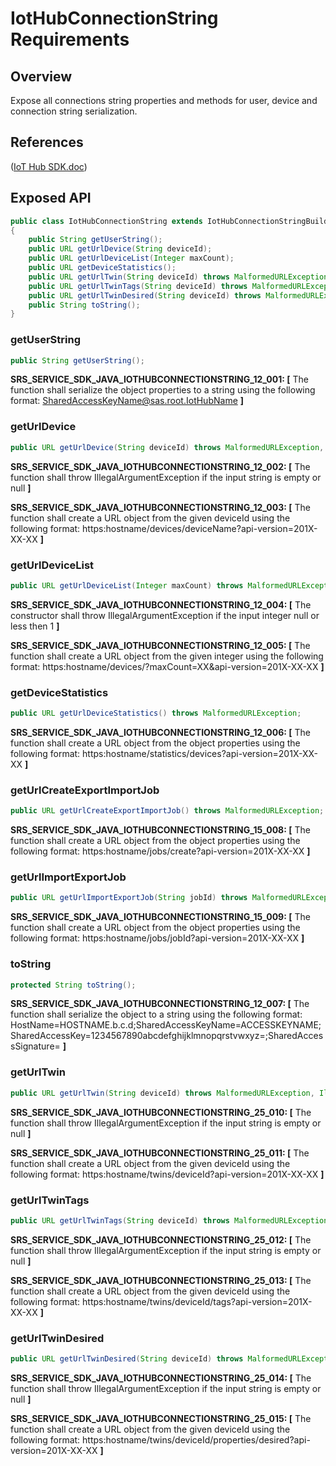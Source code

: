 # IotHubConnectionString Requirements

## Overview

Expose all connections string properties and methods for user, device and connection string serialization.

## References

([IoT Hub SDK.doc](https://microsoft.sharepoint.com/teams/Azure_IoT/_layouts/15/WopiFrame.aspx?sourcedoc={9A552E4B-EC00-408F-AE9A-D8C2C37E904F}&file=IoT%20Hub%20SDK.docx&action=default))

## Exposed API

```java
public class IotHubConnectionString extends IotHubConnectionStringBuilder
{
    public String getUserString();
    public URL getUrlDevice(String deviceId);
    public URL getUrlDeviceList(Integer maxCount);
    public URL getDeviceStatistics();
    public URL getUrlTwin(String deviceId) throws MalformedURLException, IllegalArgumentException;
    public URL getUrlTwinTags(String deviceId) throws MalformedURLException, IllegalArgumentException;
    public URL getUrlTwinDesired(String deviceId) throws MalformedURLException, IllegalArgumentException;
    public String toString();
}
```

### getUserString

```java
public String getUserString();
```
**SRS_SERVICE_SDK_JAVA_IOTHUBCONNECTIONSTRING_12_001: [** The function shall serialize the object properties to a string using the following format: SharedAccessKeyName@sas.root.IotHubName **]**

### getUrlDevice

```java
public URL getUrlDevice(String deviceId) throws MalformedURLException, IllegalArgumentException
```
**SRS_SERVICE_SDK_JAVA_IOTHUBCONNECTIONSTRING_12_002: [** The function shall throw IllegalArgumentException if the input string is empty or null **]**

**SRS_SERVICE_SDK_JAVA_IOTHUBCONNECTIONSTRING_12_003: [** The function shall create a URL object from the given deviceId using the following format: https:hostname/devices/deviceName?api-version=201X-XX-XX **]**

### getUrlDeviceList

```java
public URL getUrlDeviceList(Integer maxCount) throws MalformedURLException, IllegalArgumentException
```
**SRS_SERVICE_SDK_JAVA_IOTHUBCONNECTIONSTRING_12_004: [** The constructor shall throw IllegalArgumentException if the input integer null or less then 1 **]**

**SRS_SERVICE_SDK_JAVA_IOTHUBCONNECTIONSTRING_12_005: [** The function shall create a URL object from the given integer using the following format: https:hostname/devices/?maxCount=XX&api-version=201X-XX-XX **]**

### getDeviceStatistics

```java
public URL getUrlDeviceStatistics() throws MalformedURLException;
```
**SRS_SERVICE_SDK_JAVA_IOTHUBCONNECTIONSTRING_12_006: [** The function shall create a URL object from the object properties using the following format: https:hostname/statistics/devices?api-version=201X-XX-XX **]**

### getUrlCreateExportImportJob

```java
public URL getUrlCreateExportImportJob() throws MalformedURLException;
```
**SRS_SERVICE_SDK_JAVA_IOTHUBCONNECTIONSTRING_15_008: [** The function shall create a URL object from the object properties using the following format: https:hostname/jobs/create?api-version=201X-XX-XX **]**

### getUrlImportExportJob

```java
public URL getUrlImportExportJob(String jobId) throws MalformedURLException
```
**SRS_SERVICE_SDK_JAVA_IOTHUBCONNECTIONSTRING_15_009: [** The function shall create a URL object from the object properties using the following format: https:hostname/jobs/jobId?api-version=201X-XX-XX **]**

### toString

```java
protected String toString();
```
**SRS_SERVICE_SDK_JAVA_IOTHUBCONNECTIONSTRING_12_007: [** The function shall serialize the object to a string using the following format: HostName=HOSTNAME.b.c.d;SharedAccessKeyName=ACCESSKEYNAME;SharedAccessKey=1234567890abcdefghijklmnopqrstvwxyz=;SharedAccessSignature= **]**

### getUrlTwin

```java
public URL getUrlTwin(String deviceId) throws MalformedURLException, IllegalArgumentException;
```
**SRS_SERVICE_SDK_JAVA_IOTHUBCONNECTIONSTRING_25_010: [** The function shall throw IllegalArgumentException if the input string is empty or null **]**

**SRS_SERVICE_SDK_JAVA_IOTHUBCONNECTIONSTRING_25_011: [** The function shall create a URL object from the given deviceId using the following format: https:hostname/twins/deviceId?api-version=201X-XX-XX **]**

### getUrlTwinTags

```java
public URL getUrlTwinTags(String deviceId) throws MalformedURLException, IllegalArgumentException;
```
**SRS_SERVICE_SDK_JAVA_IOTHUBCONNECTIONSTRING_25_012: [** The function shall throw IllegalArgumentException if the input string is empty or null **]**

**SRS_SERVICE_SDK_JAVA_IOTHUBCONNECTIONSTRING_25_013: [** The function shall create a URL object from the given deviceId using the following format: https:hostname/twins/deviceId/tags?api-version=201X-XX-XX **]**

### getUrlTwinDesired

```java
public URL getUrlTwinDesired(String deviceId) throws MalformedURLException, IllegalArgumentException;
```
**SRS_SERVICE_SDK_JAVA_IOTHUBCONNECTIONSTRING_25_014: [** The function shall throw IllegalArgumentException if the input string is empty or null **]**

**SRS_SERVICE_SDK_JAVA_IOTHUBCONNECTIONSTRING_25_015: [** The function shall create a URL object from the given deviceId using the following format: https:hostname/twins/deviceId/properties/desired?api-version=201X-XX-XX **]**
